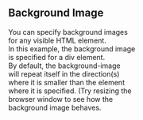 <html>
<head>
<title> Page title
</title>
  <style>
    body{
     background-image: url("");
}
  </style>
</head>
<body>

<h2>Background Image</h2>

<p>You can specify background images<br>
for any visible HTML element.<br>
In this example, the background image<br>
is specified for a div element.<br>
By default, the background-image<br>
will repeat itself in the direction(s)<br>
where it is smaller than the element<br>
where it is specified. (Try resizing the<br>
browser window to see how the<br>
background image behaves.</p>

</body>
</html>


